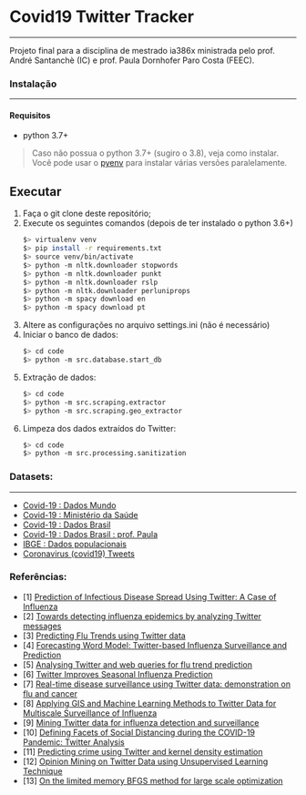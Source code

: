 # Covid19 Twitter Tracker
---

Projeto final para a disciplina de mestrado ia386x ministrada pelo prof. André Santanchè (IC) e prof. Paula Dornhofer Paro Costa (FEEC).


### Instalação
---

#### Requisitos

 - python 3.7+
 
> Caso não possua o python 3.7+ (sugiro o 3.8), veja como instalar.
Você pode usar o [pyenv](https://github.com/pyenv/pyenv) para instalar várias versões paralelamente.

## Executar

 1. Faça o git clone deste repositório;
 2. Execute os seguintes comandos (depois de ter instalado o python 3.6+)
    ```bash
    $> virtualenv venv
    $> pip install -r requirements.txt
    $> source venv/bin/activate
    $> python -m nltk.downloader stopwords
    $> python -m nltk.downloader punkt
    $> python -m nltk.downloader rslp
    $> python -m nltk.downloader perluniprops
    $> python -m spacy download en
    $> python -m spacy download pt
    ```
 3. Altere as configurações no arquivo settings.ini (não é necessário)
 4. Iniciar o banco de dados:
    ```bash
    $> cd code
    $> python -m src.database.start_db
    ```
 5. Extração de dados:
    ```bash
    $> cd code
    $> python -m src.scraping.extractor
    $> python -m src.scraping.geo_extractor
    ```
 5. Limpeza dos dados extraídos do Twitter:
    ```bash
    $> cd code
    $> python -m src.processing.sanitization
    ```


### Datasets:
---

 - [Covid-19 : Dados Mundo](https://github.com/CSSEGISandData/COVID-19)
 - [Covid-19 : Ministério da Saúde](https://covid.saude.gov.br/)
 - [Covid-19 : Dados Brasil](https://github.com/wcota/covid19br)
 - [Covid-19 : Dados Brasil : prof. Paula](https://github.com/pdpcosta/COVID-19_Brazil)
 - [IBGE : Dados populacionais](https://www.ibge.gov.br/estatisticas/sociais/populacao.html)
 - [Coronavirus (covid19) Tweets](https://www.kaggle.com/smid80/coronavirus-covid19-tweets#2020-03-00%20Coronavirus%20Tweets%20(pre%202020-03-12).CSV)


### Referências:
 - [1] [Prediction of Infectious Disease Spread Using Twitter: A Case of Influenza](https://ieeexplore.ieee.org/document/6424743)
 - [2] [Towards detecting influenza epidemics by analyzing Twitter messages](https://dl.acm.org/doi/pdf/10.1145/1964858.1964874)
 - [3] [Predicting Flu Trends using Twitter data](https://ieeexplore.ieee.org/abstract/document/5928903)
 - [4] [Forecasting Word Model: Twitter-based Influenza Surveillance and Prediction](https://www.aclweb.org/anthology/C16-1008.pdf)
 - [5] [Analysing Twitter and web queries for flu trend prediction](https://link.springer.com/article/10.1186/1742-4682-11-S1-S6)
 - [6] [Twitter Improves Seasonal Influenza Prediction](https://scitepress.org/papers/2012/37806/37806.pdf)
 - [7] [Real-time disease surveillance using Twitter data: demonstration on flu and cancer](https://dl.acm.org/doi/abs/10.1145/2487575.2487709)
 - [8] [Applying GIS and Machine Learning Methods to Twitter Data for Multiscale Surveillance of Influenza](https://www.ncbi.nlm.nih.gov/pmc/articles/PMC4959719/)
 - [9] [Mining Twitter data for influenza detection and surveillance](https://dl.acm.org/doi/abs/10.1145/2897683.2897693)
 - [10] [Defining Facets of Social Distancing during the COVID-19 Pandemic: Twitter Analysis](https://www.medrxiv.org/content/10.1101/2020.04.26.20080937v1)
 - [11] [Predicting crime using Twitter and kernel density estimation](https://www.sciencedirect.com/science/article/pii/S0167923614000268)
 - [12] [Opinion Mining on Twitter Data using Unsupervised Learning Technique](https://www.ijcaonline.org/archives/volume148/number12/unnisa-2016-ijca-911317.pdf)
 - [13] [On the limited memory BFGS method for large scale optimization](https://link.springer.com/article/10.1007/BF01589116)
